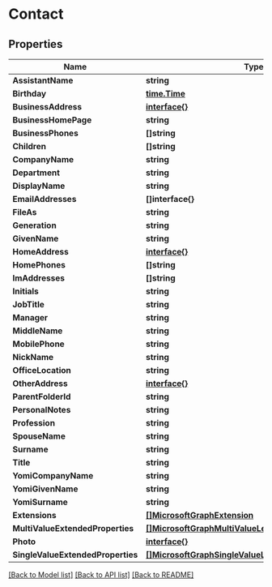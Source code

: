 # Contact

## Properties

Name | Type | Description | Notes
------------ | ------------- | ------------- | -------------
**AssistantName** | **string** |  | [optional] 
**Birthday** | [**time.Time**](time.Time.md) |  | [optional] 
**BusinessAddress** | [**interface{}**](.md) |  | [optional] 
**BusinessHomePage** | **string** |  | [optional] 
**BusinessPhones** | **[]string** |  | [optional] 
**Children** | **[]string** |  | [optional] 
**CompanyName** | **string** |  | [optional] 
**Department** | **string** |  | [optional] 
**DisplayName** | **string** |  | [optional] 
**EmailAddresses** | **[]interface{}** |  | [optional] 
**FileAs** | **string** |  | [optional] 
**Generation** | **string** |  | [optional] 
**GivenName** | **string** |  | [optional] 
**HomeAddress** | [**interface{}**](.md) |  | [optional] 
**HomePhones** | **[]string** |  | [optional] 
**ImAddresses** | **[]string** |  | [optional] 
**Initials** | **string** |  | [optional] 
**JobTitle** | **string** |  | [optional] 
**Manager** | **string** |  | [optional] 
**MiddleName** | **string** |  | [optional] 
**MobilePhone** | **string** |  | [optional] 
**NickName** | **string** |  | [optional] 
**OfficeLocation** | **string** |  | [optional] 
**OtherAddress** | [**interface{}**](.md) |  | [optional] 
**ParentFolderId** | **string** |  | [optional] 
**PersonalNotes** | **string** |  | [optional] 
**Profession** | **string** |  | [optional] 
**SpouseName** | **string** |  | [optional] 
**Surname** | **string** |  | [optional] 
**Title** | **string** |  | [optional] 
**YomiCompanyName** | **string** |  | [optional] 
**YomiGivenName** | **string** |  | [optional] 
**YomiSurname** | **string** |  | [optional] 
**Extensions** | [**[]MicrosoftGraphExtension**](microsoft.graph.extension.md) |  | [optional] 
**MultiValueExtendedProperties** | [**[]MicrosoftGraphMultiValueLegacyExtendedProperty**](microsoft.graph.multiValueLegacyExtendedProperty.md) |  | [optional] 
**Photo** | [**interface{}**](.md) |  | [optional] 
**SingleValueExtendedProperties** | [**[]MicrosoftGraphSingleValueLegacyExtendedProperty**](microsoft.graph.singleValueLegacyExtendedProperty.md) |  | [optional] 

[[Back to Model list]](../README.md#documentation-for-models) [[Back to API list]](../README.md#documentation-for-api-endpoints) [[Back to README]](../README.md)


